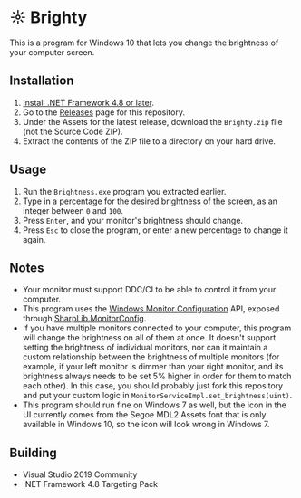 ☼ Brighty
=======

This is a program for Windows 10 that lets you change the brightness of your computer screen.

## Installation
1. [Install .NET Framework 4.8 or later](https://dotnet.microsoft.com/download/dotnet-framework).
1. Go to the [Releases](https://github.com/Aldaviva/Brighty/releases) page for this repository.
1. Under the Assets for the latest release, download the `Brighty.zip` file (not the Source Code ZIP).
1. Extract the contents of the ZIP file to a directory on your hard drive.

## Usage
1. Run the `Brightness.exe` program you extracted earlier.
1. Type in a percentage for the desired brightness of the screen, as an integer between `0` and `100`.
1. Press `Enter`, and your monitor's brightness should change.
1. Press `Esc` to close the program, or enter a new percentage to change it again.

## Notes
- Your monitor must support DDC/CI to be able to control it from your computer.
- This program uses the [Windows Monitor Configuration](https://docs.microsoft.com/en-us/windows/win32/monitor/monitor-configuration?redirectedfrom=MSDN) API, exposed through [SharpLib.MonitorConfig](https://github.com/Slion/SharpLibMonitorConfig).
- If you have multiple monitors connected to your computer, this program will change the brightness on all of them at once. It doesn't support setting the brightness of individual monitors, nor can it maintain a custom relationship between the brightness of multiple monitors (for example, if your left monitor is dimmer than your right monitor, and its brightness always needs to be set 5% higher in order for them to match each other). In this case, you should probably just fork this repository and put your custom logic in `MonitorServiceImpl.set_brightness(uint)`.
- This program should run fine on Windows 7 as well, but the icon in the UI currently comes from the Segoe MDL2 Assets font that is only available in Windows 10, so the icon will look wrong in Windows 7.

## Building
- Visual Studio 2019 Community
- .NET Framework 4.8 Targeting Pack